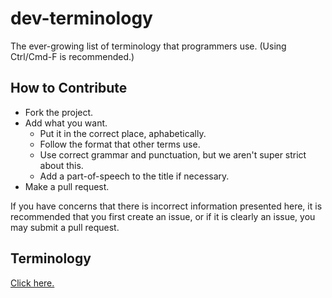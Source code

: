 # dev-terminology
The ever-growing list of terminology that programmers use. (Using Ctrl/Cmd-F is recommended.)

## How to Contribute
- Fork the project.
- Add what you want.
  - Put it in the correct place, aphabetically.
  - Follow the format that other terms use.
  - Use correct grammar and punctuation, but we aren't super strict about this.
  - Add a part-of-speech to the title if necessary.
- Make a pull request.

If you have concerns that there is incorrect information presented here, it is recommended that you first create an issue, or if it is clearly an issue, you may submit a pull request.

## Terminology

[Click here.](https://github.com/Monology/dev-terminology/blob/main/index.md)

